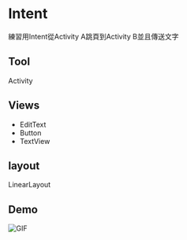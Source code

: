  # Intent
 練習用Intent從Activity A跳頁到Activity B並且傳送文字


Tool
----
Activity 


Views
--
* EditText 
* Button 
* TextView 

layout
--
LinearLayout

Demo
--
![GIF](Intent_Demo.gif)


